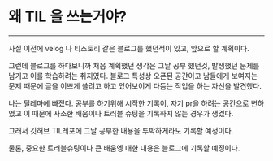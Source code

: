 # 왜 TIL 을 쓰는거야?

--- 

사실 이전에 velog 나 티스토리 같은 블로그를 했던적이 있고, 앞으로 할 계획이다.

그런데 블로그를 하다보니까 처음 계획했던 생각은 그날 공부 했던것, 발생했던 문제를 남기고 이를 학습하려는 취지였다. 
블로그 특성상 오픈된 공간이고 남들에게 보여지는 문제 때문에 글을 이쁘게 쓸려고 하고 있어보이게 다듬는 작업을 하는 자신을 발견했다.


나는 딜레마에 빠졌다. 공부를 하기위해 시작한 기록이, 자기 pr을 하려는 공간으로 변하였고 이 때문에 사소한 배움이나 트러블 슈팅을 기록하지 않는 경우가 생겼다.

그래서 깃허브 TIL레포에 그날 공부한 내용을 투박하게라도 기록할 예정이다.

물론, 중요한 트러블슈팅이나 큰 배움엥 대한 내용은 블로그에 기록할 예정이다.